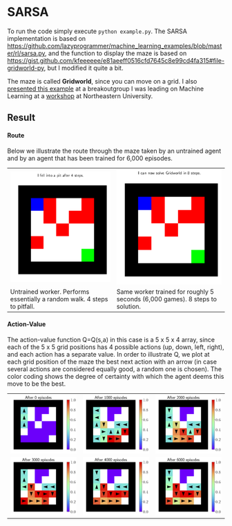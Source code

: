 # SARSA

To run the code simply execute `python example.py`. The SARSA implementation is based on <https://github.com/lazyprogrammer/machine_learning_examples/blob/master/rl/sarsa.py>, and the function to display the maze is based on <https://gist.github.com/kfeeeeee/e81aeeff0516cfd7645c8e99cd4fa315#file-gridworld-py>, but I modified it quite a bit. 

The maze is called **Gridworld**, since you can move on a grid. I also [presented this example](https://github.com/jimhalverson/string_data17/tree/master/reinforcement) at a breakoutgroup I was leading on Machine Learning at a [workshop](https://web.northeastern.edu/het/string_data/) at Northeastern University.

## Result
#### Route
Below we illustrate the route through the maze taken by an untrained agent and by an agent that has been trained for 6,000 episodes.

<table>
	<tr>
      <td align="center"><img src="./Untrained_worker.gif"></td><td align="center"><img src="./Trained_worker.gif"></td>
	</tr>
	<tr>
      <td>Untrained worker. Performs essentially a random walk. 4 steps to pitfall.</td><td>Same worker trained for roughly 5 seconds (6,000 games). 8 steps to solution.</td>
	</tr>
</table>

#### Action-Value
The action-value function Q=Q(s,a) in this case is a 5 x  5 x 4 array, since each of the 5 x 5 grid positions has 4 possible actions (up, down, left, right), and each action has a separate value. In order to illustrate Q, we plot at each grid position of the maze the best next action with an arrow (in case several actions are considered equally good, a random one is chosen). The color coding shows the degree of certainty with which the agent deems this move to be the best.

<table>
	<tr>
      <td align="center" padding=0 border=0><img src="./0.png"></td><td align="center" padding=0 border=0><img src="./1000.png"></td><td align="center" padding=0 border=0><img src="./2000.png"></td>
	</tr>
	<tr>
      <td align="center" padding=0 border=0><img src="./3000.png"></td><td align="center" padding=0 border=0><img src="./4000.png"></td><td align="center" padding=0 border=0><img src="./6000.png"></td>
	</tr>
</table>
